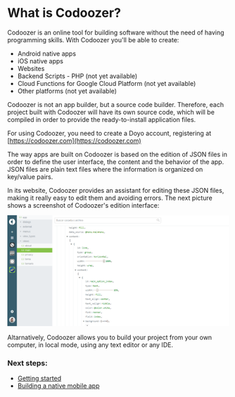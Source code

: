# What is Codoozer?

Codoozer is an online tool for building software without the need of having programming skills. With Codoozer you'll be able to create:

- Android native apps
- iOS native apps
- Websites
- Backend Scripts - PHP (not yet available)
- Cloud Functions for Google Cloud Platform (not yet available)
- Other platforms (not yet available)

Codoozer is not an app builder, but a source code builder. Therefore, each project built with Codoozer will have its own source code, which will be compiled in order to provide the ready-to-install application files.

For using Codoozer, you need to create a Doyo account, registering at [https://codoozer.com](https://codoozer.com)

The way apps are built on Codoozer is based on the edition of JSON files in order to define the user interface, the content and the behavior of the app. JSON files are plain text files where the information is organized on key/value pairs.

In its website, Codoozer provides an assistant for editing these JSON files, making it really easy to edit them and avoiding errors. The next picture shows a screenshot of Codoozer's edition interface:

![](../../resources/dashboard_sample.png)

Altarnatively, Codoozer allows you to build your project from your own computer, in local mode, using any text editor or any IDE.



### Next steps:

- [Getting started](basic_concepts)
- [Building a native mobile app](mobile_app)
